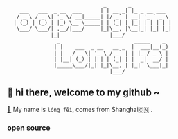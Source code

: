                                    _       _             
        ___   ___  _ __  ___      | | __ _| |_ _ __ ___  
       / _ \ / _ \| '_ \/ __|_____| |/ _` | __| '_ ` _ \ 
      | (_) | (_) | |_) \__ \_____| | (_| | |_| | | | | |
       \___/ \___/| .__/|___/     |_|\__, |\__|_| |_| |_|
                  |_|                |___/               
                    _                        _____    _ 
                   | |    ___  _ __   __ _  |  ___|__(_)
                   | |   / _ \| '_ \ / _` | | |_ / _ \ |
                   | |__| (_) | | | | (_| | |  _|  __/ |
                   |_____\___/|_| |_|\__, | |_|  \___|_|
                                     |___/              


## 👋   hi there, welcome to my github ~ 

[👾](https://longfeis.me/) My name is `lóng fēi`, comes from Shanghai🇨🇳 . 

### open source

